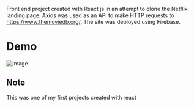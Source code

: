 Front end project created with React js in an attempt to clone the Netflix landing page. Axios was used as an API to make HTTP requests to https://www.themoviedb.org/. The site was deployed using Firebase.

# Demo
![image](https://user-images.githubusercontent.com/47046091/124774112-8ab9d180-df0b-11eb-885a-5a7a96d66550.png)

## Note
This was one of my first projects created with react
